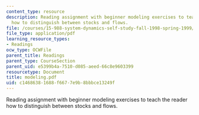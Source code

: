 ```yaml
---
content_type: resource
description: Reading assignment with beginner modeling exercises to teach the reader
  how to distinguish between stocks and flows.
file: /courses/15-988-system-dynamics-self-study-fall-1998-spring-1999/c14686381688f6677e9b8bbbce13249f_modeling.pdf
file_type: application/pdf
learning_resource_types:
- Readings
ocw_type: OCWFile
parent_title: Readings
parent_type: CourseSection
parent_uid: e5399b4a-7510-d085-aeed-66c8e9603399
resourcetype: Document
title: modeling.pdf
uid: c1468638-1688-f667-7e9b-8bbbce13249f
---
```

Reading assignment with beginner modeling exercises to teach the reader how to distinguish between stocks and flows.

